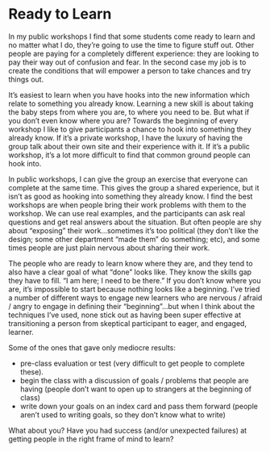 # Ready to Learn

In my public workshops I find that some students come ready to learn and no matter what I do, they’re going to use the time to figure stuff out. Other people are paying for a completely different experience: they are looking to pay their way out of confusion and fear. In the second case my job is to create the conditions that will empower a person to take chances and try things out.

It’s easiest to learn when you have hooks into the new information which relate to something you already know. Learning a new skill is about taking the baby steps from where you are, to where you need to be. But what if you don’t even know where you are? Towards the beginning of every workshop I like to give participants a chance to hook into something they already know. If it’s a private workshop, I have the luxury of having the group talk about their own site and their experience with it. If it’s a public workshop, it’s a lot more difficult to find that common ground people can hook into.

In public workshops, I can give the group an exercise that everyone can complete at the same time. This gives the group a shared experience, but it isn’t as good as hooking into something they already know. I find the best workshops are when people bring their work problems with them to the workshop. We can use real examples, and the participants can ask real questions and get real answers about the situation. But often people are shy about “exposing” their work…sometimes it’s too political (they don’t like the design; some other department “made them” do something; etc), and some times people are just plain nervous about sharing their work.

The people who are ready to learn know where they are, and they tend to also have a clear goal of what “done” looks like. They know the skills gap they have to fill. “I am here; I need to be there.” If you don’t know where you are, it’s impossible to start because nothing looks like a beginning. I’ve tried a number of different ways to engage new learners who are nervous / afraid / angry to engage in defining their “beginning”…but when I think about the techniques I’ve used, none stick out as having been super effective at transitioning a person from skeptical participant to eager, and engaged, learner.

Some of the ones that gave only mediocre results:

- pre-class evaluation or test (very difficult to get people to complete these).
- begin the class with a discussion of goals / problems that people are having (people don’t want to open up to strangers at the beginning of class)
- write down your goals on an index card and pass them forward (people aren’t used to writing goals, so they don’t know what to write)

What about you? Have you had success (and/or unexpected failures) at getting people in the right frame of mind to learn?
